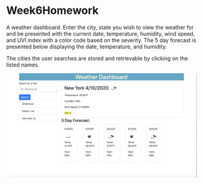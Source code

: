 # Week6Homework

A weather dashboard. Enter the city, state you wish to view the weather for and be presented with the current date, temperature, humidity, wind speed, and UVI index with a color code based on the severity. The 5 day forecast is presented below displaying the date, temperature, and humidity.

The cities the user searches are stored and retrievable by clicking on the listed names.

![alt text](./Assets/Weather_Dashboard.png)